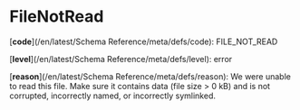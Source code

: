 # FileNotRead

[**code**](/en/latest/Schema Reference/meta/defs/code): FILE_NOT_READ

[**level**](/en/latest/Schema Reference/meta/defs/level): error

[**reason**](/en/latest/Schema Reference/meta/defs/reason): We were unable to read this file. Make sure it contains data (file size > 0 kB) and is not corrupted, incorrectly named, or incorrectly symlinked.